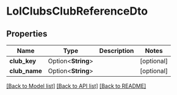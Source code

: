 # LolClubsClubReferenceDto

## Properties

Name | Type | Description | Notes
------------ | ------------- | ------------- | -------------
**club_key** | Option<**String**> |  | [optional]
**club_name** | Option<**String**> |  | [optional]

[[Back to Model list]](../README.md#documentation-for-models) [[Back to API list]](../README.md#documentation-for-api-endpoints) [[Back to README]](../README.md)


